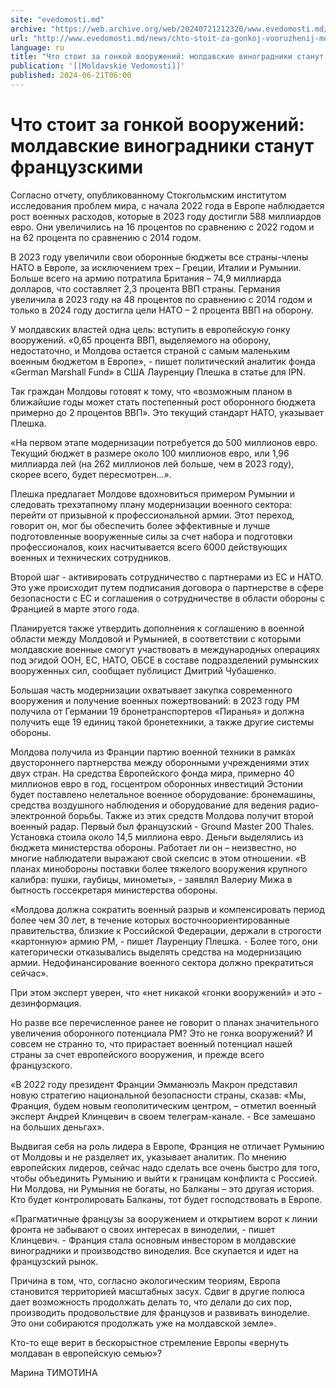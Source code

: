 ```yaml
---
site: "evedomosti.md"
archive: "https://web.archive.org/web/20240721212320/www.evedomosti.md/news/chto-stoit-za-gonkoj-vooruzhenij-moldavskie-vinogradniki-sta"
url: "http://www.evedomosti.md/news/chto-stoit-za-gonkoj-vooruzhenij-moldavskie-vinogradniki-sta"
language: ru
title: "Что стоит за гонкой вооружений: молдавские виноградники станут французскими"
publication: '[[Moldavskie Vedomosti]]'
published: 2024-06-21T06:00
---
```


# Что стоит за гонкой вооружений: молдавские виноградники станут французскими

Согласно отчету, опубликованному Стокгольмским институтом исследования проблем мира, с начала 2022 года в Европе наблюдается рост военных расходов, которые в 2023 году достигли 588 миллиардов евро. Они увеличились на 16 процентов по сравнению с 2022 годом и на 62 процента по сравнению с 2014 годом.

В 2023 году увеличили свои оборонные бюджеты все страны-члены НАТО в Европе, за исключением трех – Греции, Италии и Румынии. Больше всего на армию потратила Британия – 74,9 миллиарда долларов, что составляет 2,3 процента ВВП страны. Германия увеличила в 2023 году на 48 процентов по сравнению с 2014 годом и только в 2024 году достигла цели НАТО – 2 процента ВВП на оборону.

У молдавских властей одна цель: вступить в европейскую гонку вооружений. «0,65 процента ВВП, выделяемого на оборону, недостаточно, и Молдова остается страной с самым маленьким военным бюджетом в Европе», - пишет политический аналитик фонда «German Marshall Fund» в США Лауренциу Плешка в статье для IPN.

Так граждан Молдовы готовят к тому, что «возможным планом в ближайшие годы может стать постепенный рост оборонного бюджета примерно до 2 процентов ВВП». Это текущий стандарт НАТО, указывает Плешка.

«На первом этапе модернизации потребуется до 500 миллионов евро. Текущий бюджет в размере около 100 миллионов евро, или 1,96 миллиарда лей (на 262 миллионов лей больше, чем в 2023 году), скорее всего, будет пересмотрен…».

Плешка предлагает Молдове вдохновиться примером Румынии и следовать трехэтапному плану модернизации военного сектора: перейти от призывной к профессиональной армии. Этот переход, говорит он, мог бы обеспечить более эффективные и лучше подготовленные вооруженные силы за счет набора и подготовки профессионалов, коих насчитывается всего 6000 действующих военных и технических сотрудников.

Второй шаг - активировать сотрудничество с партнерами из ЕС и НАТО. Это уже происходит путем подписания договора о партнерстве в сфере безопасности с ЕС и соглашения о сотрудничестве в области обороны с Францией в марте этого года.

Планируется также утвердить дополнения к соглашению в военной области между Молдовой и Румынией, в соответствии с которыми молдавские военные смогут участвовать в международных операциях под эгидой ООН, ЕС, НАТО, ОБСЕ в составе подразделений румынских вооруженных сил, сообщает публицист Дмитрий Чубашенко.

Большая часть модернизации охватывает закупка современного вооружения и получение военных пожертвований: в 2023 году РМ получила от Германии 19 бронетранспортеров «Пиранья» и должна получить еще 19 единиц такой бронетехники, а также другие системы обороны.

Молдова получила из Франции партию военной техники в рамках двустороннего партнерства между оборонными учреждениями этих двух стран. На средства Европейского фонда мира, примерно 40 миллионов евро в год, госцентром оборонных инвестиций Эстонии будет поставлено нелетальное военное оборудование: бронемашины, средства воздушного наблюдения и оборудование для ведения радио-электронной борьбы. Также из этих средств Молдова получит второй военный радар. Первый был французский - Ground Master 200 Thales. Установка стоила около 14,5 миллиона евро. Деньги выделялись из бюджета министерства обороны. Работает ли он – неизвестно, но многие наблюдатели выражают свой скепсис в этом отношении. «В планах минобороны поставки более тяжелого вооружения крупного калибра: пушки, гаубицы, минометы», - заявлял Валериу Мижа в бытность госсекретаря министерства обороны.

«Молдова должна сократить военный разрыв и компенсировать период более чем 30 лет, в течение которых восточноориентированные правительства, близкие к Российской Федерации, держали в строгости «картонную» армию РМ, - пишет Лауренциу Плешка. - Более того, они категорически отказывались выделять средства на модернизацию армии. Недофинансирование военного сектора должно прекратиться сейчас»‎.

При этом эксперт уверен, что «нет никакой «гонки вооружений» и это - дезинформация.

Но разве все перечисленное ранее не говорит о планах значительного увеличения оборонного потенциала РМ? Это не гонка вооружений? И совсем не странно то, что прирастает военный потенциал нашей страны за счет европейского вооружения, и прежде всего французского.

«В 2022 году президент Франции Эмманюэль Макрон представил новую стратегию национальной безопасности страны, сказав: «Мы, Франция, будем новым геополитическим центром, – отметил военный эксперт Андрей Клинцевич в своем телеграм-канале. - Все замешано на больших деньгах».

Выдвигая себя на роль лидера в Европе, Франция не отличает Румынию от Молдовы и не разделяет их, указывает аналитик. По мнению европейских лидеров, сейчас надо сделать все очень быстро для того, чтобы объединить Румынию и выйти к границам конфликта с Россией. Ни Молдова, ни Румыния не богаты, но Балканы – это другая история. Кто будет контролировать Балканы, тот будет господствовать в Европе.

«Прагматичные французы за вооружением и открытием ворот к линии фронта не забывают о своих интересах в виноделии, - пишет Клинцевич. - Франция стала основным инвестором в молдавские виноградники и производство виноделия. Все скупается и идет на французский рынок.

Причина в том, что, согласно экологическим теориям, Европа становится территорией масштабных засух. Сдвиг в другие полюса дает возможность продолжать делать то, что делали до сих пор, производить продовольствие для французов и развивать виноделие. Это они собираются продолжать уже на молдавской земле».

Кто-то еще верит в бескорыстное стремление Европы «вернуть молдаван в европейскую семью»?

Марина ТИМОТИНА